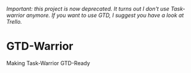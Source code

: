 *Important: this project is now deprecated. It turns out I don't use Task-warrior anymore. If you want to use GTD, I suggest you have a look at Trello.*

# GTD-Warrior

Making Task-Warrior GTD-Ready
